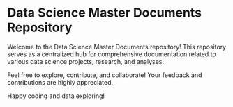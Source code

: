 # Data Science Master Documents Repository

Welcome to the Data Science Master Documents repository! This repository serves as a centralized hub for comprehensive documentation related to various data science projects, research, and analyses.

Feel free to explore, contribute, and collaborate! Your feedback and contributions are highly appreciated.

Happy coding and data exploring!
